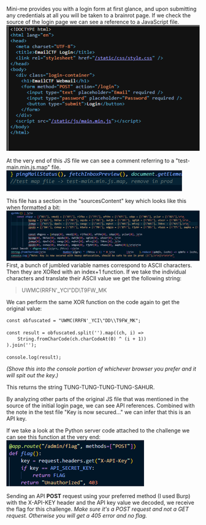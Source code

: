 Mini-me provides you with a login form at first glance, and upon submitting any credentials at all you will be taken to a brainrot page. If we check the source of the login page we can see a reference to a JavaScript file.
![alt text](https://github.com/KeyboardGrunt/Writeups/blob/main/mini-me/Pasted%20image%2020250718193536.png "web source")

At the very end of this JS file we can see a comment referring to a "test-main.min.js.map" file.
![alt text](https://github.com/KeyboardGrunt/Writeups/blob/main/mini-me/Pasted%20image%2020250718193658.png "test file reference")

This file has a section in the "sourcesContent" key which looks like this when formatted a bit:
![alt text](https://github.com/KeyboardGrunt/Writeups/blob/main/mini-me/Pasted%20image%2020250718194127.png "test file content")
First, a bunch of jumbled variable names correspond to ASCII characters. Then they are XORed with an index+1 function. If we take the individual characters and translate their ASCII value we get the following string:

> UWMC(RRFN'_YCI\"DD\\T9FW_MK

We can perform the same XOR function on the code again to get the original value:

```
const obfuscated = "UWMC(RRFN'_YCI\"DD\\T9FW_MK";

const result = obfuscated.split('').map((ch, i) => 
    String.fromCharCode(ch.charCodeAt(0) ^ (i + 1))
).join('');

console.log(result);
```
_(Shove this into the console portion of whichever browser you prefer and it will spit out the key.)_

This returns the string TUNG-TUNG-TUNG-TUNG-SAHUR.

By analyzing other parts of the original JS file that was mentioned in the source of the initial login page, we can see API references. Combined with the note in the test file "Key is now secured..." we can infer that this is an API key.

If we take a look at the Python server code attached to the challenge we can see this function at the very end:
![alt text](https://github.com/KeyboardGrunt/Writeups/blob/main/mini-me/Pasted%20image%2020250718194611.png "test file content")

Sending an API **POST** request using your preferred method (I used Burp) with the X-API-KEY header and the API key value we decoded, we receive the flag for this challenge. 
_Make sure it's a POST request and not a GET request. Otherwise you will get a 405 error and no flag._
